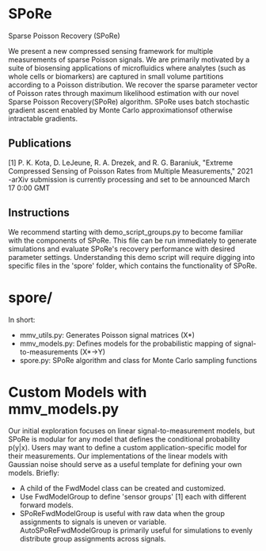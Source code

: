 # SPoRe
Sparse Poisson Recovery (SPoRe) 

We present a new compressed sensing framework for multiple measurements of sparse Poisson signals. We are primarily motivated by a suite of biosensing applications of microfluidics where analytes (such as whole cells or biomarkers) are captured in small volume partitions according to a Poisson distribution. We recover the sparse parameter vector of Poisson rates through maximum likelihood estimation with our novel Sparse Poisson Recovery(SPoRe) algorithm.  SPoRe uses batch stochastic gradient ascent enabled by Monte Carlo approximationsof otherwise intractable gradients.

## Publications
[1] P. K. Kota, D. LeJeune, R. A. Drezek, and R. G. Baraniuk, "Extreme Compressed Sensing of Poisson Rates from Multiple Measurements," 2021
-arXiv submission is currently processing and set to be announced March 17 0:00 GMT

## Instructions

We recommend starting with demo_script_groups.py to become familiar with the components of SPoRe. This file can be run immediately to generate simulations and evaluate SPoRe's recovery performance with desired parameter settings. Understanding this demo script will require digging into specific files in the 'spore' folder, which contains the functionality of SPoRe.

# spore/
In short: 
- mmv_utils.py: Generates Poisson signal matrices (X*)
- mmv_models.py: Defines models for the probabilistic mapping of signal-to-measurements (X*->Y)
- spore.py: SPoRe algorithm and class for Monte Carlo sampling functions

# Custom Models with mmv_models.py
Our initial exploration focuses on linear signal-to-measurement models, but SPoRe is modular for any model that defines the conditional probability p(y|x). Users may want to define a custom application-specific model for their measurements. Our implementations of the linear models with Gaussian noise should serve as a useful template for defining your own models. Briefly: 
- A child of the FwdModel class can be created and customized. 
- Use FwdModelGroup to define 'sensor groups' [1] each with different forward models.
- SPoReFwdModelGroup is useful with raw data when the group assignments to signals is uneven or variable. AutoSPoReFwdModelGroup is primarily useful for simulations to evenly distribute group assignments across signals. 



